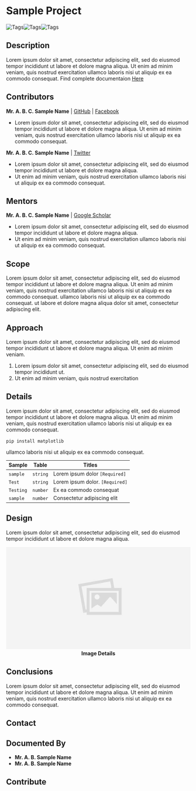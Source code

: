 # Sample Project
<img alt="Tags" src="https://img.shields.io/badge/-CNN-brightgreenn"><img alt="Tags" src="https://img.shields.io/badge/-Machine  Learning-brightgreenn"><img alt="Tags" src="https://img.shields.io/badge/-keras-brightgreenn">



## Description 
Lorem ipsum dolor sit amet, consectetur adipiscing elit, sed do eiusmod tempor incididunt ut labore et dolore magna aliqua. Ut enim ad minim veniam, quis nostrud exercitation ullamco laboris nisi ut aliquip ex ea commodo consequat. Find complete documentaion [Here](https://npmjs.org/)

## Contributors
**Mr. A. B. C. Sample Name** | [GitHub](https://npmjs.org/) | [Facebook](https://npmjs.org/)
- Lorem ipsum dolor sit amet, consectetur adipiscing elit, sed do eiusmod tempor incididunt ut labore et dolore magna aliqua. Ut enim ad minim veniam, quis nostrud exercitation ullamco laboris nisi ut aliquip ex ea commodo consequat. 

**Mr. A. B. C. Sample Name** | [Twitter](https://npmjs.org/) 
- Lorem ipsum dolor sit amet, consectetur adipiscing elit, sed do eiusmod tempor incididunt ut labore et dolore magna aliqua. 
- Ut enim ad minim veniam, quis nostrud exercitation ullamco laboris nisi ut aliquip ex ea commodo consequat.
  

## Mentors
**Mr. A. B. C. Sample Name** | [Google Scholar](https://npmjs.org/) 
- Lorem ipsum dolor sit amet, consectetur adipiscing elit, sed do eiusmod tempor incididunt ut labore et dolore magna aliqua. 
- Ut enim ad minim veniam, quis nostrud exercitation ullamco laboris nisi ut aliquip ex ea commodo consequat.

## Scope
Lorem ipsum dolor sit amet, consectetur adipiscing elit, sed do eiusmod tempor incididunt ut labore et dolore magna aliqua. Ut enim ad minim veniam, quis nostrud exercitation ullamco laboris nisi ut aliquip ex ea commodo consequat. 
ullamco laboris nisi ut aliquip ex ea commodo consequat. ut labore et dolore magna aliqua dolor sit amet, consectetur adipiscing elit.

## Approach
Lorem ipsum dolor sit amet, consectetur adipiscing elit, sed do eiusmod tempor incididunt ut labore et dolore magna aliqua. Ut enim ad minim veniam.
1. Lorem ipsum dolor sit amet, consectetur adipiscing elit, sed do eiusmod tempor incididunt ut.
2. Ut enim ad minim veniam, quis nostrud exercitation

## Details
Lorem ipsum dolor sit amet, consectetur adipiscing elit, sed do eiusmod tempor incididunt ut labore et dolore magna aliqua. Ut enim ad minim veniam, quis nostrud exercitation ullamco laboris nisi ut aliquip ex ea commodo consequat.
```pip
pip install matplotlib
```
ullamco laboris nisi ut aliquip ex ea commodo consequat.

| Sample            | Table         | Titles                                                       |
| ------------------- | ------------ | ----------------------------------------------------------------- |
| `sample` | `string`     | Lorem ipsum dolor `[Required]`                       |
| `Test`  | `string`     | Lorem ipsum dolor. `[Required]`                         |
| `Testing`       | `number`     | Ex ea commodo consequat                                        |
| `sample`        | `number`     | Consectetur adipiscing elit                                         |

## Design
Lorem ipsum dolor sit amet, consectetur adipiscing elit, sed do eiusmod tempor incididunt ut labore et dolore magna aliqua.

<img src="./Assets/Images/image%20placeholder.jpg" alt="MarineGEO circle logo">
<figcaption align="center"><b>Image Details</b></figcaption>

## Conclusions
Lorem ipsum dolor sit amet, consectetur adipiscing elit, sed do eiusmod tempor incididunt ut labore et dolore magna aliqua. Ut enim ad minim veniam, quis nostrud exercitation ullamco laboris nisi ut aliquip ex ea commodo consequat. 

## Contact

## Documented By
- **Mr. A. B. Sample Name**
- **Mr. A. B. Sample Name**

## Contribute
